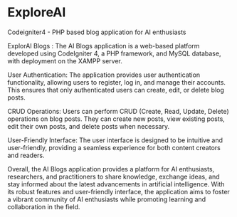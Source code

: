# ExploreAI
Codeigniter4 - PHP based blog application for AI enthusiasts

ExplorAI Blogs : The AI Blogs application is a web-based platform developed using CodeIgniter 4, a PHP framework, and MySQL database, with deployment on the XAMPP server. 

User Authentication: The application provides user authentication functionality, allowing users to register, log in, and manage their accounts. This ensures that only authenticated users can create, edit, or delete blog posts. 

CRUD Operations: Users can perform CRUD (Create, Read, Update, Delete) operations on blog posts. They can create new posts, view existing posts, edit their own posts, and delete posts when necessary.

User-Friendly Interface: The user interface is designed to be intuitive and user-friendly, providing a seamless experience for both content creators and readers. 

Overall, the AI Blogs application provides a platform for AI enthusiasts, researchers, and practitioners to share knowledge, exchange ideas, and stay informed about the latest advancements in artificial intelligence. With its robust features and user-friendly interface, the application aims to foster a vibrant community of AI enthusiasts while promoting learning and collaboration in the field.
